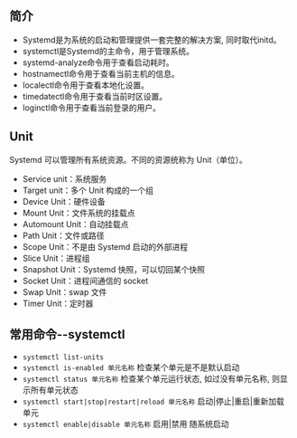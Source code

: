 ## 简介
- Systemd是为系统的启动和管理提供一套完整的解决方案, 同时取代initd。   
- systemctl是Systemd的主命令，用于管理系统。   
- systemd-analyze命令用于查看启动耗时。
- hostnamectl命令用于查看当前主机的信息。
- localectl命令用于查看本地化设置。
- timedatectl命令用于查看当前时区设置。
- loginctl命令用于查看当前登录的用户。

## Unit
Systemd 可以管理所有系统资源。不同的资源统称为 Unit（单位）。
- Service unit：系统服务
- Target unit：多个 Unit 构成的一个组
- Device Unit：硬件设备
- Mount Unit：文件系统的挂载点
- Automount Unit：自动挂载点
- Path Unit：文件或路径
- Scope Unit：不是由 Systemd 启动的外部进程
- Slice Unit：进程组
- Snapshot Unit：Systemd 快照，可以切回某个快照
- Socket Unit：进程间通信的 socket
- Swap Unit：swap 文件
- Timer Unit：定时器


## 常用命令--systemctl
- `systemctl list-units` 
- `systemctl is-enabled 单元名称` 检查某个单元是不是默认启动
- `systemctl status 单元名称` 检查某个单元运行状态, 如过没有单元名称, 则显示所有单元状态
- `systemctl start|stop|restart|reload 单元名称` 启动|停止|重启|重新加载 单元
- `systemctl enable|disable 单元名称` 启用|禁用 随系统启动

